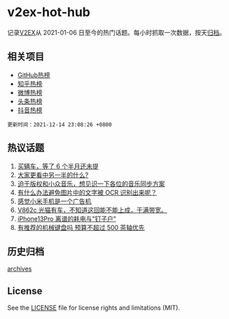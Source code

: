 # v2ex-hot-hub

 记录[V2EX](https://www.v2ex.com/)从 2021-01-06 日至今的热门话题。每小时抓取一次数据，按天[归档](archives)。
 
 ## 相关项目

- [GitHub热榜](https://github.com/lonnyzhang423/github-hot-hub)
- [知乎热榜](https://github.com/lonnyzhang423/zhihu-hot-hub)
- [微博热榜](https://github.com/lonnyzhang423/weibo-hot-hub)
- [头条热榜](https://github.com/lonnyzhang423/toutiao-hot-hub)
- [抖音热榜](https://github.com/lonnyzhang423/douyin-hot-hub)


 `更新时间：2021-12-14 23:08:26 +0800`

## 热议话题

1. [买辆车，等了 6 个半月还未提](https://www.v2ex.com/t/822035)
1. [大家更看中另一半的什么?](https://www.v2ex.com/t/822017)
1. [迫于版权和小众音乐，想见识一下各位的音乐同步方案](https://www.v2ex.com/t/822025)
1. [有什么办法避免图片中的文字被 OCR 识别出来呢？](https://www.v2ex.com/t/822041)
1. [感觉小米手机是一个广告机](https://www.v2ex.com/t/822136)
1. [V862c 光猫有车，不知道这回能不能上成，干满带宽。](https://www.v2ex.com/t/822073)
1. [iPhone13Pro 离谱的耗电与"钉子户"](https://www.v2ex.com/t/822043)
1. [有推荐的机械键盘吗 预算不超过 500 茶轴优先](https://www.v2ex.com/t/822081)

## 历史归档

[archives](archives)

## License

See the [LICENSE](LICENSE) file for license rights and limitations (MIT).
